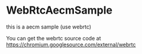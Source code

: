 # WebRtcAecmSample
this is a aecm sample (use webrtc)

You can get the webrtc source code at </br>
https://chromium.googlesource.com/external/webrtc </br>
